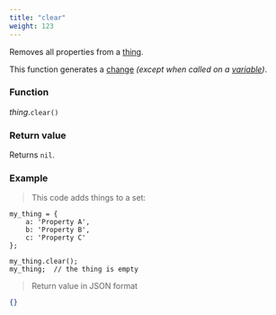 ```yaml
---
title: "clear"
weight: 123
---
```


Removes all properties from a [thing](..).

This function generates a [change](../../../overview/changes) *(except when called on a [variable](../../../overview/variable))*.

### Function

*thing*.`clear()`

### Return value

Returns `nil`.

### Example

> This code adds things to a set:

```thingsdb,json_response
my_thing = {
    a: 'Property A',
    b: 'Property B',
    c: 'Property C'
};

my_thing.clear();
my_thing;  // the thing is empty
```

> Return value in JSON format

```json
{}
```

